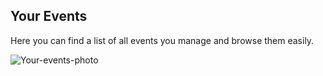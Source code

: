 ## Your Events

Here you can find a list of all events you manage and browse them easily.

<img src="/images/yourevents.svg" alt="Your-events-photo"/>

